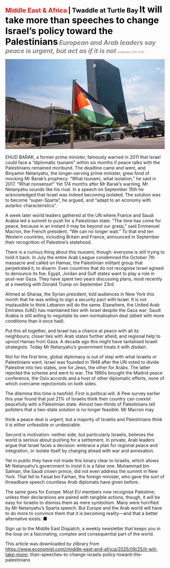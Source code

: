 <span style="color:#E3120B; font-size:14.9pt; font-weight:bold;">Middle East & Africa</span> <span style="color:#000000; font-size:14.9pt; font-weight:bold;">| Twaddle at Turtle Bay</span>
<span style="color:#000000; font-size:21.0pt; font-weight:bold;">It will take more than speeches to change Israel’s policy toward the Palestinians</span>
<span style="color:#808080; font-size:14.9pt; font-weight:bold; font-style:italic;">European and Arab leaders say peace is urgent, but act as if it is not</span>
<span style="color:#808080; font-size:6.2pt;">September 25th 2025</span>

![](../images/034_It_will_take_more_than_speeches_to_change_Israels_policy_tow/p0149_img01.jpeg)

EHUD BARAK, a former prime minister, famously warned in 2011 that Israel could face a “diplomatic tsunami” within six months if peace talks with the Palestinians remained moribund. The deadline came and went, and Binyamin Netanyahu, the longer-serving prime minister, grew fond of mocking Mr Barak’s prophecy: “What tsunami, what isolation,” he said in 2017. “What nonsense!” Yet 174 months after Mr Barak’s warning, Mr Netanyahu sounds like his rival. In a speech on September 15th he acknowledged that Israel was indeed becoming isolated. The solution was to become “super-Sparta”, he argued, and “adapt to an economy with autarkic characteristics”.

A week later world leaders gathered at the UN where France and Saudi Arabia led a summit to push for a Palestinian state. “The time has come for peace, because in an instant it may be beyond our grasp,” said Emmanuel Macron, the French president. “We can no longer wait.” To that end ten Western countries, including Britain and France, announced in September their recognition of Palestine’s statehood.

There is a curious thing about this tsunami, though: everyone is still trying to hold it back. In July the entire Arab League condemned the October 7th massacre and called on Hamas, the Palestinian militant group that perpetrated it, to disarm. Even countries that do not recognise Israel agreed to denounce its foe. Egypt, Jordan and Gulf states want to play a role in post-war Gaza. They have spent two years discussing plans, most recently at a meeting with Donald Trump on September 23rd.

Ahmed al-Sharaa, the Syrian president, told audiences in New York this month that he was willing to sign a security pact with Israel. It is not implausible to think Lebanon will do the same. Elsewhere, the United Arab Emirates (UAE) has maintained ties with Israel despite the Gaza war; Saudi Arabia is still willing to negotiate its own normalisation deal (albeit with more conditions than it once had).

Put this all together, and Israel has a chance at peace with all its neighbours; closer ties with Arab states further afield; and regional help to uproot Hamas from Gaza. A decade ago this might have tantalised Israeli strategists. Today Mr Netanyahu’s government treats it with disdain.

Not for the first time, global diplomacy is out of step with what Israelis or Palestinians want. Israel was founded in 1948 after the UN voted to divide Palestine into two states, one for Jews, the other for Arabs. The latter rejected the scheme and went to war. The 1990s brought the Madrid peace conference, the Oslo accords and a host of other diplomatic efforts, none of which overcame rejectionists on both sides.

The dilemma this time is twofold. First is political will. A Pew survey earlier this year found that just 21% of Israelis think their country can coexist peacefully with a Palestinian state. Almost two-thirds of Palestinians tell pollsters that a two-state solution is no longer feasible. Mr Macron may

think a peace deal is urgent, but a majority of Israelis and Palestinians think it is either unfeasible or undesirable.

Second is motivation: neither side, but particularly Israelis, believes the world is serious about pushing for a settlement. In private, Arab leaders argue that Israel faces a decision: embrace a plan for regional peace and integration, or isolate itself by charging ahead with war and annexation.

Yet in public they have not made this binary clear to Israelis, which allows Mr Netanyahu’s government to insist it is a false one. Muhammad bin Salman, the Saudi crown prince, did not even address the summit in New York. That fell to Faisal bin Farhan, the foreign minister, who gave the sort of threadbare speech countless Arab diplomats have given before.

The same goes for Europe. Most EU members now recognise Palestine; unless their declarations are paired with tangible actions, though, it will be easy for Israelis to dismiss them as mere symbolism. Many were horrified by Mr Netanyahu’s Sparta speech. But Europe and the Arab world will have to do more to convince them that it is becoming reality—and that a better alternative exists. ■

Sign up to the Middle East Dispatch, a weekly newsletter that keeps you in the loop on a fascinating, complex and consequential part of the world.

This article was downloaded by zlibrary from https://www.economist.com//middle-east-and-africa/2025/09/25/it-will-take-more- than-speeches-to-change-israels-policy-toward-the-palestinians